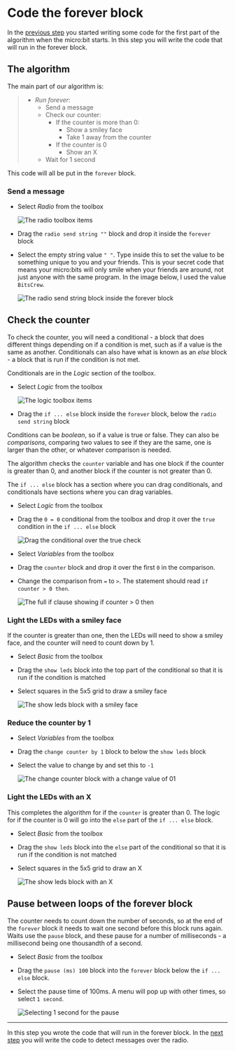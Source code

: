 # Code the forever block

In the [previous step](./OnStartCode.md) you started writing some code for the first part of the algorithm when the micro:bit starts. In this step you will write the code that will run in the forever block.

## The algorithm

The main part of our algorithm is:

> * *Run forever*:
>   * Send a message
>   * Check our counter:
>     * If the counter is more than 0:
>       * Show a smiley face
>       * Take 1 away from the counter
>     * If the counter is 0
>       * Show an X
>   * Wait for 1 second

This code will all be put in the `forever` block.

### Send a message

* Select *Radio* from the toolbox
  
  ![The radio toolbox items](../Images/RadioItems.png)

* Drag the `radio send string ""` block and drop it inside the `forever` block

* Select the empty string value `" "`. Type inside this to set the value to be something unique to you and your friends. This is your secret code that means your micro:bits will only smile when your friends are around, not just anyone with the same program. In the image below, I used the value `BitsCrew`.

  ![The radio send string block inside the forever block](../Images/ForeverSendRadio.png)

## Check the counter

To check the counter, you will need a conditional - a block that does different things depending on if a condition is met, such as if a value is the same as another. Conditionals can also have what is known as an *else* block - a block that is run if the condition is not met.

Conditionals are in the *Logic* section of the toolbox.

* Select *Logic* from the toolbox
  
  ![The logic toolbox items](../Images/LogicItems.png)

* Drag the `if ... else` block inside the `forever` block, below the `radio send string` block

Conditions can be *boolean*, so if a value is true or false. They can also be *comparisons*, comparing two values to see if they are the same, one is larger than the other, or whatever comparison is needed.

The algorithm checks the `counter` variable and has one block if the counter is greater than 0, and another block if the counter is not greater than 0.

The `if ... else` block has a section where you can drag conditionals, and conditionals have sections where you can drag variables.

* Select *Logic* from the toolbox

* Drag the `0 = 0` conditional from the toolbox and drop it over the `true` condition in the `if ... else` block
  
  ![Drag the conditional over the true check](../Images/DragConditional.png)

* Select *Variables* from the toolbox

* Drag the `counter` block and drop it over the first `0` in the comparison.

* Change the comparison from `=` to `>`. The statement should read `if counter > 0 then`.
  
  ![The full if clause showing if counter > 0 then](../Images/FullIfClause.png)

### Light the LEDs with a smiley face

If the counter is greater than one, then the LEDs will need to show a smiley face, and the counter will need to count down by 1.

* Select *Basic* from the toolbox

* Drag the `show leds` block into the top part of the conditional so that it is run if the condition is matched

* Select squares in the 5x5 grid to draw a smiley face
  
  ![The show leds block with a smiley face](../Images/SmileyFaceShowLeds.png)

### Reduce the counter by 1

* Select *Variables* from the toolbox

* Drag the `change counter by 1` block to below the `show leds` block

* Select the value to change by and set this to `-1`
  
  ![The change counter block with a change value of 01](../Images/ChangeCounter.png)

### Light the LEDs with an X

This completes the algorithm for if the `counter` is greater than 0. The logic for if the counter is 0 will go into the `else` part of the `if ... else` block.

* Select *Basic* from the toolbox

* Drag the `show leds` block into the `else` part of the conditional so that it is run if the condition is not matched

* Select squares in the 5x5 grid to draw an X
  
  ![The show leds block with an X](../Images/XShowLeds.png)

## Pause between loops of the forever block

The counter needs to count down the number of seconds, so at the end of the `forever` block it needs to wait one second before this block runs again. Waits use the `pause` block, and these pause for a number of milliseconds - a millisecond being one thousandth of a second.

* Select *Basic* from the toolbox

* Drag the `pause (ms) 100` block into the `forever` block below the `if ... else` block.

* Select the pause time of 100ms. A menu will pop up with other times, so select `1 second`.
  
  ![Selecting 1 second for the pause](../Images/Select1Second.png)

<hr/>

In this step you wrote the code that will run in the forever block. In the [next step](./OnRadioCode.md) you will write the code to detect messages over the radio.